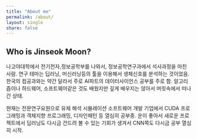 ```yaml
---
title: "About me"
permalink: /about/
layout: single
share: false
---
```


## Who is Jinseok Moon?
나고야대학에서 전기전자,정보공학부를 나와서, 정보공학연구과에서 석사과정을 마친 사람. 연구 테마는 딥러닝, 머신러닝등의 툴을 이용해서 생체신호를 분석하는 것이었음. 한국의 컴공과와는 약간 달라서 주로 AI파트의 데이터사이언스 공부를 주로 함. 알고리즘이나 하드웨어, 소프트웨어같은 것도 배웠지만 깊게 배우지는 않아서 머릿속에서 떠나간 상태.

현재는 전문연구요원으로 유체 해석 시뮬레이션 소프트웨어 개발 기업에서 CUDA 프로그래밍과 객체지향 프로그래밍, 디자인패턴 등 열심히 공부중. 운이 좋아서 새로운 프로젝트에서 딥러닝도 다시금 건드려 볼 수 있는 기회가 생겨서 CNN쪽도 다시금 공부 열심히 시작.
